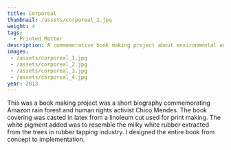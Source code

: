```yaml
---
title: Corporeal
thumbnail: /assets/corporeal_2.jpg
weight: 4
tags:
  - Printed Matter
description: A commemorative book making project about environmental and human rights activist Chico Mendes.
images:
 - /assets/corporeal_1.jpg
 - /assets/corporeal_2.jpg
 - /assets/corporeal_3.jpg
 - /assets/corporeal_4.jpg
year: 2013
---
```

This was a book making project was a short biography commemorating Amazon rain forest and human rights activist Chico Mendes. The book covering was casted in latex from a linoleum cut used for print making. The white pigment added was to resemble the milky white rubber extracted from the trees in rubber tapping industry. I designed the entire book from concept to implementation.